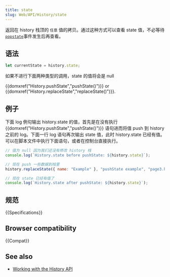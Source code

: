 ```yaml
---
title: state
slug: Web/API/History/state
---
```


返回在 history 栈顶的 `任意` 值的拷贝。通过这种方式可以查看 state 值，不必等待 [`popstate`](/zh-CN/docs/Web/Events/popstate)事件发生后再查看。

## 语法

```js
let currentState = history.state;
```

如果不进行下面两种类型的调用，state 的值将会是 null

{{domxref("History.pushState","pushState()")}} or {{domxref("History.replaceState","replaceState()")}}.

## 例子

下面 log 例句输出 history.state 的值，首先是在没有执行 {{domxref("History.pushState","pushState()")}} 语句进而将值 push 到 history 之前的 log。下面一行 log 语句再次输出 state 值，此时 history.state 已经有值。可以在脚本文件中执行下面语句，或者在控制台直接执行。

```js
// 值为 null 因为我们还没有修改 history 栈
console.log(`History.state before pushState: ${history.state}`);

// 现在 push 一些数据到栈里
history.replaceState({ name: "Example" }, "pushState example", "page3.html");

// 现在 state 已经有值了
console.log(`History.state after pushState: ${history.state}`);
```

## 规范

{{Specifications}}

## Browser compatibility

{{Compat}}

## See also

- [Working with the History API](/zh-CN/docs/Web/API/History_API/Working_with_the_History_API)
